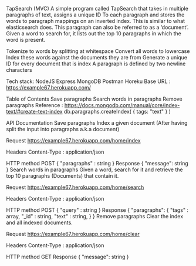 TapSearch (MVC)
A simple program called TapSearch that takes in multiple paragraphs of text, assigns a unique ID To each paragraph and stores the words to paragraph mappings on an inverted index. This is similar to what elasticsearch does. This paragraph can also be referred to as a ‘document’. Given a word to search for, it lists out the top 10 paragraphs in which the word is present.

Tokenize to words by splitting at whitespace
Convert all words to lowercase
Index these words against the documents they are from
Generate a unique ID for every document that is index
A paragraph is defined by two newline characters

Tech stack:
NodeJS
Express
MongoDB
Postman
Horeku
Base URL : https://example67.herokuapp.com/

Table of Contents
Save paragraphs
Search words in paragraphs
Remove paragraphs
Reference : https://docs.mongodb.com/manual/core/index-text/#create-text-index
db.paragraphs.createIndex( { tags: "text" } )

API Documentation
Save paragraphs
Index a given document (After having split the input into paragraphs a.k.a document)

Request
https://example67.herokuapp.com/home/index

Headers
Content-Type : application/json

HTTP method
POST
{
    "paragraphs" : string
}
Response
{
    "message": string
}
Search words in paragraphs
Given a word, search for it and retrieve the top 10 paragraphs (Documents) that contain it.

Request
https://example67.herokuapp.com/home/search

Headers
Content-Type : application/json

HTTP method
POST
{
    "query" : string
}
Response
{
    "paragraphs": {
        "tags" : array,
        "_id" : string,
        "text" : string,
    }
}
Remove paragraphs
Clear the index and all indexed documents.

Request
https://example67.herokuapp.com/home/clear

Headers
Content-Type : application/json

HTTP method
GET
Response
{
    "message": string
}
